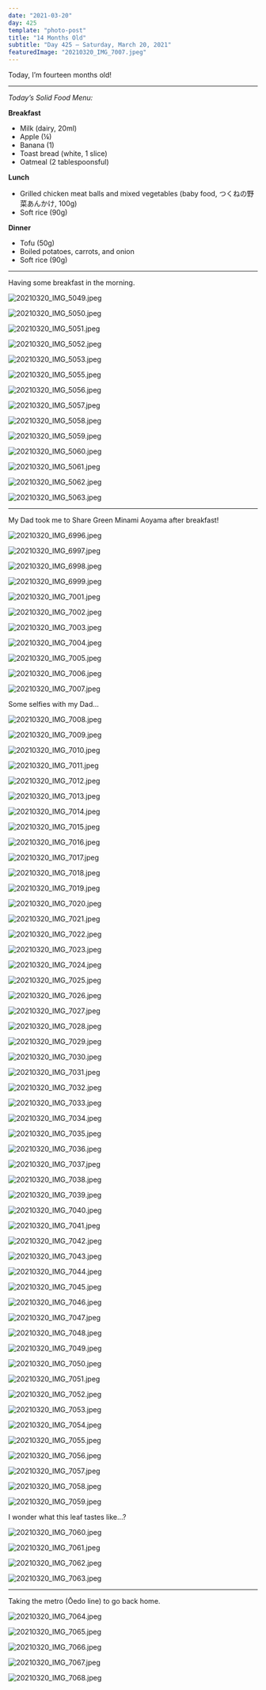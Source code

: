 ```yaml
---
date: "2021-03-20"
day: 425
template: "photo-post"
title: "14 Months Old"
subtitle: "Day 425 – Saturday, March 20, 2021"
featuredImage: "20210320_IMG_7007.jpeg"
---
```


Today, I’m fourteen months old!

<hr />

_Today’s Solid Food Menu:_

**Breakfast**

- Milk (dairy, 20ml)
- Apple (¼)
- Banana (1)
- Toast bread (white, 1 slice)
- Oatmeal (2 tablespoonsful)

**Lunch**

- Grilled chicken meat balls and mixed vegetables (baby food, つくねの野菜あんかけ, 100g)
- Soft rice (90g)

**Dinner**

- Tofu (50g)
- Boiled potatoes, carrots, and onion
- Soft rice (90g)

<hr />

Having some breakfast in the morning.

![20210320_IMG_5049.jpeg](20210320_IMG_5049.jpeg)

![20210320_IMG_5050.jpeg](20210320_IMG_5050.jpeg)

![20210320_IMG_5051.jpeg](20210320_IMG_5051.jpeg)

![20210320_IMG_5052.jpeg](20210320_IMG_5052.jpeg)

![20210320_IMG_5053.jpeg](20210320_IMG_5053.jpeg)

![20210320_IMG_5055.jpeg](20210320_IMG_5055.jpeg)

![20210320_IMG_5056.jpeg](20210320_IMG_5056.jpeg)

![20210320_IMG_5057.jpeg](20210320_IMG_5057.jpeg)

![20210320_IMG_5058.jpeg](20210320_IMG_5058.jpeg)

![20210320_IMG_5059.jpeg](20210320_IMG_5059.jpeg)

![20210320_IMG_5060.jpeg](20210320_IMG_5060.jpeg)

![20210320_IMG_5061.jpeg](20210320_IMG_5061.jpeg)

![20210320_IMG_5062.jpeg](20210320_IMG_5062.jpeg)

![20210320_IMG_5063.jpeg](20210320_IMG_5063.jpeg)

<hr />

My Dad took me to Share Green Minami Aoyama after breakfast!

![20210320_IMG_6996.jpeg](20210320_IMG_6996.jpeg)

![20210320_IMG_6997.jpeg](20210320_IMG_6997.jpeg)

![20210320_IMG_6998.jpeg](20210320_IMG_6998.jpeg)

![20210320_IMG_6999.jpeg](20210320_IMG_6999.jpeg)

![20210320_IMG_7001.jpeg](20210320_IMG_7001.jpeg)

![20210320_IMG_7002.jpeg](20210320_IMG_7002.jpeg)

![20210320_IMG_7003.jpeg](20210320_IMG_7003.jpeg)

![20210320_IMG_7004.jpeg](20210320_IMG_7004.jpeg)

![20210320_IMG_7005.jpeg](20210320_IMG_7005.jpeg)

![20210320_IMG_7006.jpeg](20210320_IMG_7006.jpeg)

![20210320_IMG_7007.jpeg](20210320_IMG_7007.jpeg)

Some selfies with my Dad…

![20210320_IMG_7008.jpeg](20210320_IMG_7008.jpeg)

![20210320_IMG_7009.jpeg](20210320_IMG_7009.jpeg)

![20210320_IMG_7010.jpeg](20210320_IMG_7010.jpeg)

![20210320_IMG_7011.jpeg](20210320_IMG_7011.jpeg)

![20210320_IMG_7012.jpeg](20210320_IMG_7012.jpeg)

![20210320_IMG_7013.jpeg](20210320_IMG_7013.jpeg)

![20210320_IMG_7014.jpeg](20210320_IMG_7014.jpeg)

![20210320_IMG_7015.jpeg](20210320_IMG_7015.jpeg)

![20210320_IMG_7016.jpeg](20210320_IMG_7016.jpeg)

![20210320_IMG_7017.jpeg](20210320_IMG_7017.jpeg)

![20210320_IMG_7018.jpeg](20210320_IMG_7018.jpeg)

![20210320_IMG_7019.jpeg](20210320_IMG_7019.jpeg)

![20210320_IMG_7020.jpeg](20210320_IMG_7020.jpeg)

![20210320_IMG_7021.jpeg](20210320_IMG_7021.jpeg)

![20210320_IMG_7022.jpeg](20210320_IMG_7022.jpeg)

![20210320_IMG_7023.jpeg](20210320_IMG_7023.jpeg)

![20210320_IMG_7024.jpeg](20210320_IMG_7024.jpeg)

![20210320_IMG_7025.jpeg](20210320_IMG_7025.jpeg)

![20210320_IMG_7026.jpeg](20210320_IMG_7026.jpeg)

![20210320_IMG_7027.jpeg](20210320_IMG_7027.jpeg)

![20210320_IMG_7028.jpeg](20210320_IMG_7028.jpeg)

![20210320_IMG_7029.jpeg](20210320_IMG_7029.jpeg)

![20210320_IMG_7030.jpeg](20210320_IMG_7030.jpeg)

![20210320_IMG_7031.jpeg](20210320_IMG_7031.jpeg)

![20210320_IMG_7032.jpeg](20210320_IMG_7032.jpeg)

![20210320_IMG_7033.jpeg](20210320_IMG_7033.jpeg)

![20210320_IMG_7034.jpeg](20210320_IMG_7034.jpeg)

![20210320_IMG_7035.jpeg](20210320_IMG_7035.jpeg)

![20210320_IMG_7036.jpeg](20210320_IMG_7036.jpeg)

![20210320_IMG_7037.jpeg](20210320_IMG_7037.jpeg)

![20210320_IMG_7038.jpeg](20210320_IMG_7038.jpeg)

![20210320_IMG_7039.jpeg](20210320_IMG_7039.jpeg)

![20210320_IMG_7040.jpeg](20210320_IMG_7040.jpeg)

![20210320_IMG_7041.jpeg](20210320_IMG_7041.jpeg)

![20210320_IMG_7042.jpeg](20210320_IMG_7042.jpeg)

![20210320_IMG_7043.jpeg](20210320_IMG_7043.jpeg)

![20210320_IMG_7044.jpeg](20210320_IMG_7044.jpeg)

![20210320_IMG_7045.jpeg](20210320_IMG_7045.jpeg)

![20210320_IMG_7046.jpeg](20210320_IMG_7046.jpeg)

![20210320_IMG_7047.jpeg](20210320_IMG_7047.jpeg)

![20210320_IMG_7048.jpeg](20210320_IMG_7048.jpeg)

![20210320_IMG_7049.jpeg](20210320_IMG_7049.jpeg)

![20210320_IMG_7050.jpeg](20210320_IMG_7050.jpeg)

![20210320_IMG_7051.jpeg](20210320_IMG_7051.jpeg)

![20210320_IMG_7052.jpeg](20210320_IMG_7052.jpeg)

![20210320_IMG_7053.jpeg](20210320_IMG_7053.jpeg)

![20210320_IMG_7054.jpeg](20210320_IMG_7054.jpeg)

![20210320_IMG_7055.jpeg](20210320_IMG_7055.jpeg)

![20210320_IMG_7056.jpeg](20210320_IMG_7056.jpeg)

![20210320_IMG_7057.jpeg](20210320_IMG_7057.jpeg)

![20210320_IMG_7058.jpeg](20210320_IMG_7058.jpeg)

![20210320_IMG_7059.jpeg](20210320_IMG_7059.jpeg)

I wonder what this leaf tastes like…?

![20210320_IMG_7060.jpeg](20210320_IMG_7060.jpeg)

![20210320_IMG_7061.jpeg](20210320_IMG_7061.jpeg)

![20210320_IMG_7062.jpeg](20210320_IMG_7062.jpeg)

![20210320_IMG_7063.jpeg](20210320_IMG_7063.jpeg)

<hr />

Taking the metro (Ōedo line) to go back home.

![20210320_IMG_7064.jpeg](20210320_IMG_7064.jpeg)

![20210320_IMG_7065.jpeg](20210320_IMG_7065.jpeg)

![20210320_IMG_7066.jpeg](20210320_IMG_7066.jpeg)

![20210320_IMG_7067.jpeg](20210320_IMG_7067.jpeg)

![20210320_IMG_7068.jpeg](20210320_IMG_7068.jpeg)
